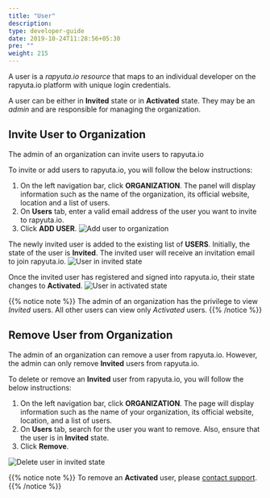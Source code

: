 ```yaml
---
title: "User"
description:
type: developer-guide
date: 2019-10-24T11:28:56+05:30
pre: ""
weight: 215
---
```

A user is a *rapyuta.io resource* that maps to an individual developer
on the rapyuta.io platform with unique login credentials. 

A user can be either in **Invited** state or in **Activated** state. 
They may be an *admin* and are responsible for managing the organization.

## Invite User to Organization
The admin of an organization can invite users to rapyuta.io

To invite or add users to rapyuta.io, you will follow the below
instructions:

1. On the left navigation bar, click **ORGANIZATION**. The panel will
   display information such as the name of the organization, its official website, location and a list of users.
2. On **Users** tab, enter a valid email address of the user you want to
   invite to rapyuta.io.
3. Click **ADD USER**.
   ![Add user to organization](/images/getting-started/organization/add-usr-org.png?classes=border,shadow&width=50pc)

The newly invited user is added to the existing list of **USERS**.
Initially, the state of the user is **Invited**. The invited user
will receive an invitation email to join rapyuta.io.
![User in invited state](/images/getting-started/organization/user-is-invited.png?classes=border,shadow&width=50pc)

Once the invited user has registered and signed into rapyuta.io, their state
changes to **Activated**.
![User in activated state](/images/getting-started/organization/invited-user-signs-in.png?classes=border,shadow&width=50pc)

{{% notice note %}}
The admin of an organization has the privilege to view *Invited* users. All other users can view only *Activated*
users.
{{% /notice %}}

## Remove User from Organization
The admin of an organization can remove a user from rapyuta.io.
However, the admin can only remove **Invited** users
from rapyuta.io.

To delete or remove an **Invited** user from rapyuta.io,
you will follow the below instructions:

1. On the left navigation bar, click **ORGANIZATION**.
   The page will display information such as the name of your
   organization, its official website, location, and a list of users.
2. On **Users** tab, search for the user you want to remove.
   Also, ensure that the user is in **Invited** state.
3. Click **Remove**.

![Delete user in invited state](/images/getting-started/organization/delete-invited-usr.png?classes=border,shadow&width=50pc)

{{% notice note %}}
To remove an **Activated** user, please <a href="#" onclick="javascript:FreshWidget.show();">contact support</a>.
{{% /notice %}}